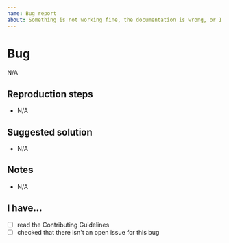 ```yaml
---
name: Bug report
about: Something is not working fine, the documentation is wrong, or I am having any unexpected behavior.
---
```


# Bug

<!-- What isn't working? -->

N/A

## Reproduction steps

<!-- How can I reproduce this issue?, introduce any link to repo or codesandbox here -->

- N/A

## Suggested solution

<!-- How do you suggest to kill this bug? -->

- N/A

## Notes

<!-- Add any helpful note for testing this bug -->

- N/A

## I have...

- [ ] read the Contributing Guidelines
- [ ] checked that there isn't an open issue for this bug
